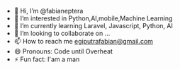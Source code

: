 - 👋 Hi, I’m @fabianeptera
- 👀 I’m interested in Python,AI,mobile,Machine Learning
- 🌱 I’m currently learning Laravel, Javascript, Python, AI
- 💞️ I’m looking to collaborate on ...
- 📫 How to reach me egiputrafabian@gmail.com
- 😄 Pronouns: Code until Overheat
- ⚡ Fun fact: I'am a man 

<!---
fabianeptera/fabianeptera is a ✨ special ✨ repository because its `README.md` (this file) appears on your GitHub profile.
You can click the Preview link to take a look at your changes.
--->

